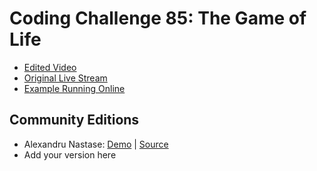 # Coding Challenge 85: The Game of Life
* [Edited Video](https://www.youtube.com/watch?v=FWSR_7kZuYg)
* [Original Live Stream](https://www.youtube.com/watch?v=U8S1qDjIE2Y)
* [Example Running Online](https://codingtrain.github.io/Rainbow-Code/CodingChallenges/CC_85_The_Game_of_Life)


## Community Editions
- Alexandru Nastase: [Demo](https://alexandrunst.github.io/Game-of-Life/) | [Source](https://github.com/AlexandruNst/Game-of-Life)
- Add your version here

